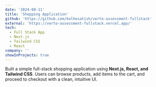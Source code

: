 ```yaml
---
date: '2024-08-11'
title: 'Shopping Application'
github: 'https://github.com/kolhesatish/verto-assessment-fullstack'
external: 'https://verto-assessment-fullstack.vercel.app/'
tech:
  - Full Stack App
  - Next.js
  - Tailwind CSS
  - React
company: ''
showInProjects: true
---
```


Built a simple full-stack shopping application using **Next.js, React, and Tailwind CSS**. Users can browse products, add items to the cart, and proceed to checkout with a clean, intuitive UI.
